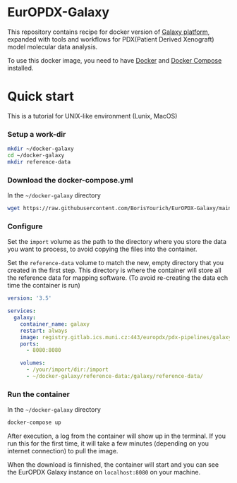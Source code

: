 # EurOPDX-Galaxy
This repository contains recipe for docker version of [Galaxy platform](www.galaxyproject.org), expanded with tools and workflows for PDX(Patient Derived Xenograft) model molecular data analysis.

To use this docker image, you need to have [Docker](https://docs.docker.com/get-docker/) and [Docker Compose](https://docs.docker.com/compose/install/) installed.

# Quick start

This is a tutorial for UNIX-like environment (Lunix, MacOS)

### Setup a work-dir
```bash
mkdir ~/docker-galaxy
cd ~/docker-galaxy
mkdir reference-data
```

### Download the docker-compose.yml

In the `~/docker-galaxy` directory 

```bash
wget https://raw.githubusercontent.com/BorisYourich/EurOPDX-Galaxy/main/docker-compose.yml
```

### Configure

Set the `import` volume as the path to the directory where you store the data you want to process, to avoid copying the files into the container.

Set the `reference-data` volume to match the new, empty directory that you created in the first step. This directory is where the container will store all the reference data for mapping software. (To avoid re-creating the data ech time the container is run)

```yaml
version: '3.5'

services:
  galaxy:
    container_name: galaxy
    restart: always
    image: registry.gitlab.ics.muni.cz:443/europdx/pdx-pipelines/galaxy-docker
    ports:
      - 8080:8080

    volumes:
      - /your/import/dir:/import
      - ~/docker-galaxy/reference-data:/galaxy/reference-data/
```

### Run the container

In the `~/docker-galaxy` directory 

```bash
docker-compose up
```

After execution, a log from the container will show up in the terminal. If you run this for the first time, it will take a few minutes (depending on you internet connection) to pull the image.

When the download is finnished, the container will start and you can see the EurOPDX Galaxy instance on `localhost:8080` on your machine.
